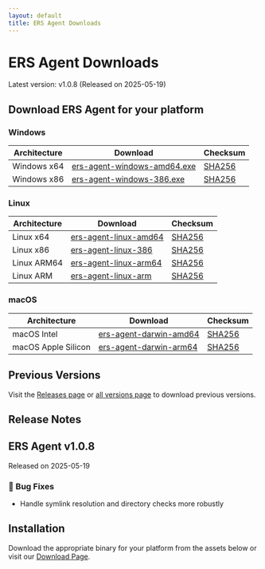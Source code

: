 ```yaml
---
layout: default
title: ERS Agent Downloads
---
```


# ERS Agent Downloads

Latest version: v1.0.8 (Released on 2025-05-19)

## Download ERS Agent for your platform

### Windows

| Architecture | Download | Checksum |
|-------------|----------|----------|
| Windows x64 | [ers-agent-windows-amd64.exe](https://github.com/forewall/ers-release/releases/latest/download/ers-agent-windows-amd64.exe) | [SHA256](https://github.com/forewall/ers-release/releases/latest/download/ers-agent-windows-amd64.exe.sha256) |
| Windows x86 | [ers-agent-windows-386.exe](https://github.com/forewall/ers-release/releases/latest/download/ers-agent-windows-386.exe) | [SHA256](https://github.com/forewall/ers-release/releases/latest/download/ers-agent-windows-386.exe.sha256) |

### Linux

| Architecture | Download | Checksum |
|-------------|----------|----------|
| Linux x64 | [ers-agent-linux-amd64](https://github.com/forewall/ers-release/releases/latest/download/ers-agent-linux-amd64) | [SHA256](https://github.com/forewall/ers-release/releases/latest/download/ers-agent-linux-amd64.sha256) |
| Linux x86 | [ers-agent-linux-386](https://github.com/forewall/ers-release/releases/latest/download/ers-agent-linux-386) | [SHA256](https://github.com/forewall/ers-release/releases/latest/download/ers-agent-linux-386.sha256) |
| Linux ARM64 | [ers-agent-linux-arm64](https://github.com/forewall/ers-release/releases/latest/download/ers-agent-linux-arm64) | [SHA256](https://github.com/forewall/ers-release/releases/latest/download/ers-agent-linux-arm64.sha256) |
| Linux ARM | [ers-agent-linux-arm](https://github.com/forewall/ers-release/releases/latest/download/ers-agent-linux-arm) | [SHA256](https://github.com/forewall/ers-release/releases/latest/download/ers-agent-linux-arm.sha256) |

### macOS

| Architecture | Download | Checksum |
|-------------|----------|----------|
| macOS Intel | [ers-agent-darwin-amd64](https://github.com/forewall/ers-release/releases/latest/download/ers-agent-darwin-amd64) | [SHA256](https://github.com/forewall/ers-release/releases/latest/download/ers-agent-darwin-amd64.sha256) |
| macOS Apple Silicon | [ers-agent-darwin-arm64](https://github.com/forewall/ers-release/releases/latest/download/ers-agent-darwin-arm64) | [SHA256](https://github.com/forewall/ers-release/releases/latest/download/ers-agent-darwin-arm64.sha256) |

## Previous Versions

Visit the [Releases page](https://github.com/forewall/ers-release/releases) or [all versions page](/all-versions/) to download previous versions.

## Release Notes

## ERS Agent v1.0.8

Released on 2025-05-19

### 🐛 Bug Fixes

- Handle symlink resolution and directory checks more robustly


## Installation

Download the appropriate binary for your platform from the assets below or visit our [Download Page](https://forewall.github.io/ers-release/).
